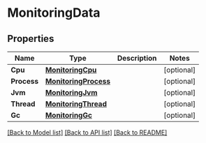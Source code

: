 # MonitoringData

## Properties

Name | Type | Description | Notes
------------ | ------------- | ------------- | -------------
**Cpu** | [**MonitoringCpu**](MonitoringCPU.md) |  | [optional] 
**Process** | [**MonitoringProcess**](MonitoringProcess.md) |  | [optional] 
**Jvm** | [**MonitoringJvm**](MonitoringJVM.md) |  | [optional] 
**Thread** | [**MonitoringThread**](MonitoringThread.md) |  | [optional] 
**Gc** | [**MonitoringGc**](MonitoringGC.md) |  | [optional] 

[[Back to Model list]](../README.md#documentation-for-models) [[Back to API list]](../README.md#documentation-for-api-endpoints) [[Back to README]](../README.md)


